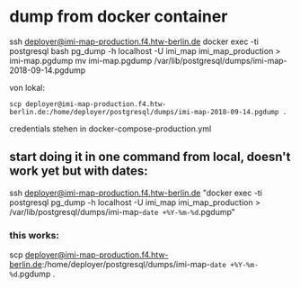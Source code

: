 # dump from docker container

ssh deployer@imi-map-production.f4.htw-berlin.de
docker exec -ti postgresql bash
pg_dump -h localhost -U imi_map  imi_map_production > imi-map.pgdump
mv imi-map.pgdump /var/lib/postgresql/dumps/imi-map-2018-09-14.pgdump


von lokal:

    scp deployer@imi-map-production.f4.htw-berlin.de:/home/deployer/postgresql/dumps/imi-map-2018-09-14.pgdump .

credentials stehen in docker-compose-production.yml


## start doing it in one command from local, doesn't work yet but with dates:


ssh deployer@imi-map-production.f4.htw-berlin.de "docker exec -ti postgresql pg_dump -h localhost -U imi_map  imi_map_production > /var/lib/postgresql/dumps/imi-map-`date +%Y-%m-%d`.pgdump"

### this works:

scp deployer@imi-map-production.f4.htw-berlin.de:/home/deployer/postgresql/dumps/imi-map-`date +%Y-%m-%d`.pgdump .
